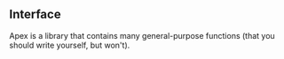 ## Interface

Apex is a library that contains many general-purpose functions (that you should write yourself, but won't). 
